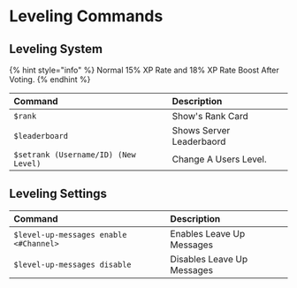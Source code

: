 # Leveling Commands

## Leveling System

{% hint style="info" %}
Normal 15% XP Rate and 18% XP Rate Boost After Voting.
{% endhint %}

| Command | Description |
| :--- | :--- |
| `$rank` | Show's Rank Card |
| `$leaderboard` | Shows Server Leaderbaord |
| `$setrank (Username/ID) (New Level)` | Change A Users Level. |

## Leveling Settings <a id="welcome-leave-messages"></a>

| Command | Description |
| :--- | :--- |
| `$level-up-messages enable <#Channel>` | Enables Leave Up Messages |
| `$level-up-messages disable` | Disables Leave Up Messages |


